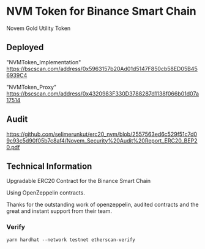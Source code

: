 # NVM Token for Binance Smart Chain

Novem Gold Utility Token

## Deployed

"NVMToken_Implementation" https://bscscan.com/address/0x5963157b20Ad01d5147F850cb58ED05B456939C4

"NVMToken_Proxy" https://bscscan.com/address/0x4320983F330D3788287d1138f066b01d07a17514

## Audit

https://github.com/selimerunkut/erc20_nvm/blob/2557563ed6c529f51c7d09c93c5d90f05b7c8af4/Novem_Security%20Audit%20Report_ERC20_BEP20.pdf

## Technical Information

Upgradable ERC20 Contract for the Binance Smart Chain

Using OpenZeppelin contracts.

Thanks for the outstanding work of openzeppelin, audited contracts and the great and instant support from their team.

### Verify

`yarn hardhat --network testnet etherscan-verify`
